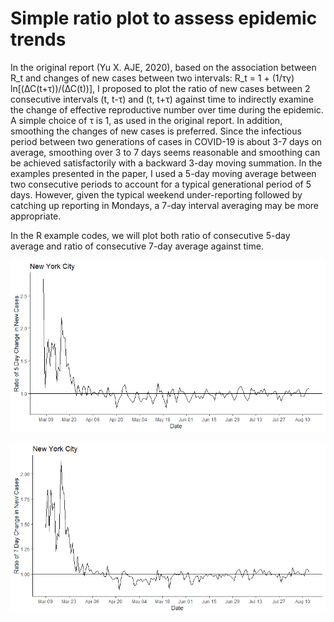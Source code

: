 # Simple ratio plot to assess epidemic trends

In the original report (Yu X. AJE, 2020), based on the association between R_t and changes of new cases between two intervals: R_t = 1 +  (1/τγ) ln[(∆C(t+τ))/(∆C(t))], I proposed to plot the ratio of new cases between 2 consecutive intervals (t, t-τ) and (t, t+τ) against time to indirectly examine the change of effective reproductive number over time during the epidemic. A simple choice of τ is 1, as used in the original report. In addition, smoothing the changes of new cases is preferred. Since the infectious period between two generations of cases in COVID-19 is about 3-7 days on average, smoothing over 3 to 7 days seems reasonable and smoothing can be achieved satisfactorily with a backward 3-day moving summation.  In the examples presented in the paper, I used a 5-day moving average between two consecutive periods to account for a typical generational period of 5 days.  However, given the typical weekend under-reporting followed by catching up reporting in Mondays, a 7-day interval averaging may be more appropriate.  

In the R example codes, we will plot both ratio of consecutive 5-day average and ratio of consecutive 7-day average against time. 

!["Five Day Ratio Plot"](epi_ratio_plot_5day_NY.png)


!["Seven Day Ratio Plot"](epi_ratio_plot_7day_NY.png)
